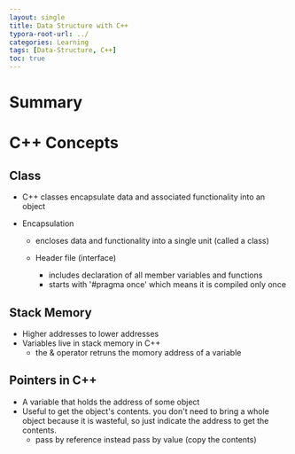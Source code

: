 ```yaml
---
layout: single
title: Data Structure with C++
typora-root-url: ../
categories: Learning
tags: [Data-Structure, C++]
toc: true
---
```


# Summary

# C++ Concepts

## Class

- C++ classes encapsulate data and associated functionality into an object
- Encapsulation

  - encloses data and functionality into a single unit (called a class)
  - Header file (interface)

    - includes declaration of all member variables and functions
    - starts with '#pragma once' which means it is compiled only once

## Stack Memory

- Higher addresses to lower addresses
- Variables live in stack memory in C++
  - the & operator retruns the momory address of a variable

## Pointers in C++

- A variable that holds the address of some object
- Useful to get the object's contents. you don't need to bring a whole object because it is wasteful, so just indicate the address to get the contents.
  - pass by reference instead pass by value (copy the contents)


